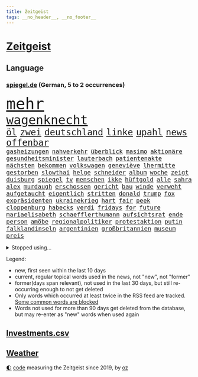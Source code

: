 ```yaml
---
title: Zeitgeist
tags: __no_header__, __no_footer__
---
```


# [Zeitgeist](https://oliz.io/zeitgeist/)

## Language

<h3><a href="https://www.spiegel.de" target="_blank">spiegel.de</a> (German, 5 to 2 occurrences)</h3>
<p style="font-family:monospace">
<span style="font-size:32pt"><a href="news_links.html#mehr" class="current">mehr</a></span>
<br>
<span style="font-size:25pt"><a href="news_links.html#wagenknecht" class="current">wagenknecht</a></span>
<br>
<span style="font-size:18pt"><a href="news_links.html#öl" class="current">öl</a></span>
<span style="font-size:18pt"><a href="news_links.html#zwei" class="current">zwei</a></span>
<span style="font-size:18pt"><a href="news_links.html#deutschland" class="current">deutschland</a></span>
<span style="font-size:18pt"><a href="news_links.html#linke" class="current">linke</a></span>
<span style="font-size:18pt"><a href="news_links.html#upahl" class="new">upahl</a></span>
<span style="font-size:18pt"><a href="news_links.html#news" class="current">news</a></span>
<span style="font-size:18pt"><a href="news_links.html#offenbar" class="current">offenbar</a></span>
<br>
<span style="font-size:12pt"><a href="news_links.html#gasheizungen" class="new">gasheizungen</a></span>
<span style="font-size:12pt"><a href="news_links.html#nahverkehr" class="current">nahverkehr</a></span>
<span style="font-size:12pt"><a href="news_links.html#überblick" class="current">überblick</a></span>
<span style="font-size:12pt"><a href="news_links.html#masimo" class="new">masimo</a></span>
<span style="font-size:12pt"><a href="news_links.html#aktionäre" class="current">aktionäre</a></span>
<span style="font-size:12pt"><a href="news_links.html#gesundheitsminister" class="current">gesundheitsminister</a></span>
<span style="font-size:12pt"><a href="news_links.html#lauterbach" class="current">lauterbach</a></span>
<span style="font-size:12pt"><a href="news_links.html#patientenakte" class="new">patientenakte</a></span>
<span style="font-size:12pt"><a href="news_links.html#nächsten" class="current">nächsten</a></span>
<span style="font-size:12pt"><a href="news_links.html#bekommen" class="current">bekommen</a></span>
<span style="font-size:12pt"><a href="news_links.html#volkswagen" class="current">volkswagen</a></span>
<span style="font-size:12pt"><a href="news_links.html#geneviève" class="new">geneviève</a></span>
<span style="font-size:12pt"><a href="news_links.html#lhermitte" class="new">lhermitte</a></span>
<span style="font-size:12pt"><a href="news_links.html#gestorben" class="current">gestorben</a></span>
<span style="font-size:12pt"><a href="news_links.html#slowthai" class="new">slowthai</a></span>
<span style="font-size:12pt"><a href="news_links.html#helge" class="new">helge</a></span>
<span style="font-size:12pt"><a href="news_links.html#schneider" class="current">schneider</a></span>
<span style="font-size:12pt"><a href="news_links.html#album" class="current">album</a></span>
<span style="font-size:12pt"><a href="news_links.html#woche" class="current">woche</a></span>
<span style="font-size:12pt"><a href="news_links.html#zeigt" class="current">zeigt</a></span>
<span style="font-size:12pt"><a href="news_links.html#duisburg" class="current">duisburg</a></span>
<span style="font-size:12pt"><a href="news_links.html#spiegel" class="current">spiegel</a></span>
<span style="font-size:12pt"><a href="news_links.html#tv" class="current">tv</a></span>
<span style="font-size:12pt"><a href="news_links.html#menschen" class="current">menschen</a></span>
<span style="font-size:12pt"><a href="news_links.html#ikke" class="new">ikke</a></span>
<span style="font-size:12pt"><a href="news_links.html#hüftgold" class="new">hüftgold</a></span>
<span style="font-size:12pt"><a href="news_links.html#alle" class="current">alle</a></span>
<span style="font-size:12pt"><a href="news_links.html#sahra" class="current">sahra</a></span>
<span style="font-size:12pt"><a href="news_links.html#alex" class="current">alex</a></span>
<span style="font-size:12pt"><a href="news_links.html#murdaugh" class="new">murdaugh</a></span>
<span style="font-size:12pt"><a href="news_links.html#erschossen" class="current">erschossen</a></span>
<span style="font-size:12pt"><a href="news_links.html#gericht" class="current">gericht</a></span>
<span style="font-size:12pt"><a href="news_links.html#bau" class="current">bau</a></span>
<span style="font-size:12pt"><a href="news_links.html#winde" class="current">winde</a></span>
<span style="font-size:12pt"><a href="news_links.html#verweht" class="new">verweht</a></span>
<span style="font-size:12pt"><a href="news_links.html#aufgetaucht" class="current">aufgetaucht</a></span>
<span style="font-size:12pt"><a href="news_links.html#eigentlich" class="current">eigentlich</a></span>
<span style="font-size:12pt"><a href="news_links.html#stritten" class="current">stritten</a></span>
<span style="font-size:12pt"><a href="news_links.html#donald" class="current">donald</a></span>
<span style="font-size:12pt"><a href="news_links.html#trump" class="current">trump</a></span>
<span style="font-size:12pt"><a href="news_links.html#fox" class="current">fox</a></span>
<span style="font-size:12pt"><a href="news_links.html#expräsidenten" class="current">expräsidenten</a></span>
<span style="font-size:12pt"><a href="news_links.html#ukrainekrieg" class="current">ukrainekrieg</a></span>
<span style="font-size:12pt"><a href="news_links.html#hart" class="current">hart</a></span>
<span style="font-size:12pt"><a href="news_links.html#fair" class="current">fair</a></span>
<span style="font-size:12pt"><a href="news_links.html#peek" class="new">peek</a></span>
<span style="font-size:12pt"><a href="news_links.html#cloppenburg" class="current">cloppenburg</a></span>
<span style="font-size:12pt"><a href="news_links.html#habecks" class="current">habecks</a></span>
<span style="font-size:12pt"><a href="news_links.html#verdi" class="current">verdi</a></span>
<span style="font-size:12pt"><a href="news_links.html#fridays" class="current">fridays</a></span>
<span style="font-size:12pt"><a href="news_links.html#for" class="current">for</a></span>
<span style="font-size:12pt"><a href="news_links.html#future" class="current">future</a></span>
<span style="font-size:12pt"><a href="news_links.html#mariaelisabeth" class="new">mariaelisabeth</a></span>
<span style="font-size:12pt"><a href="news_links.html#schaefflerthumann" class="new">schaefflerthumann</a></span>
<span style="font-size:12pt"><a href="news_links.html#aufsichtsrat" class="current">aufsichtsrat</a></span>
<span style="font-size:12pt"><a href="news_links.html#ende" class="current">ende</a></span>
<span style="font-size:12pt"><a href="news_links.html#person" class="current">person</a></span>
<span style="font-size:12pt"><a href="news_links.html#amöbe" class="new">amöbe</a></span>
<span style="font-size:12pt"><a href="news_links.html#regionalpolitiker" class="new">regionalpolitiker</a></span>
<span style="font-size:12pt"><a href="news_links.html#protestaktion" class="new">protestaktion</a></span>
<span style="font-size:12pt"><a href="news_links.html#putin" class="current">putin</a></span>
<span style="font-size:12pt"><a href="news_links.html#falklandinseln" class="new">falklandinseln</a></span>
<span style="font-size:12pt"><a href="news_links.html#argentinien" class="current">argentinien</a></span>
<span style="font-size:12pt"><a href="news_links.html#großbritannien" class="current">großbritannien</a></span>
<span style="font-size:12pt"><a href="news_links.html#museum" class="current">museum</a></span>
<span style="font-size:12pt"><a href="news_links.html#preis" class="current">preis</a></span>
</p>
<details>
<summary>Stopped using...</summary>
<p class="former" style="font-size:12pt">
auftakt(863) angriffen(862) ankunft(862) arm(862) briten(861) bundesamt(861) gegenseitig(861) kurzfristig(861) unternehmer(861) verlegt(861) behauptet(860) elfmeter(860) identifiziert(860) vergeblich(860) bitten(859) brutale(859) einiges(859) entlastet(859) erholung(859) schlimmer(859) taten(859) unrecht(859) überwinden(859) bundespolizei(858) einzug(858) freiheitsstrafe(858) guter(858) jedem(858) skandal(858) spätestens(858) wechseln(858) zuerst(858) angebot(857) hollywood(857) kämpfte(857) tobt(857) zahlung(857) einstieg(856) jury(856) kraftvoll(856) theater(856) verstehen(856) einzelnen(855) gelände(855) ifoinstitut(855) investoren(855) mangelt(855) quartal(855) schadet(855) schwierigen(855) sprecher(855) sächsischen(855) tschechien(855) virus(855) wen(855) bekam(854) cristiano(854) einziehen(854) geboten(854) manager(854) ronaldo(854) schauspielerin(854) bestellt(853) coronabeschränkungen(853) schwester(853) vergangene(853) demokraten(852) hintergründe(852) innenminister(852) orbán(852) pflege(852) radikale(852) spott(852) steigender(852) verpflichtet(852) vorzeitig(852) überprüft(852) aufruf(851) deutlichen(851) falls(851) froh(851) halbfinale(851) kirche(851) beginnen(850) beispielen(850) beschluss(850) bot(850) großbritanniens(850) kolumnist(850) 29(849) anwälte(849) gemeldet(849) umsatz(849) wirkung(849) 31(848) anschließend(848) persönlich(848) stellten(848) coach(847) passt(847) verbreiten(847) mitteln(846) tauchen(846) verspielt(846) erkrankt(845) jüngere(845) rat(845) spotify(845) geschäftsführer(844) rollen(843) satz(843) verfehlt(843) achten(842) bekamen(842) gaben(842) gerechnet(842) affäre(840) demokratische(840) erwischt(840) konsum(840) mangel(840) brite(839) handel(839) demokratischen(838) genauso(838) holocaust(837) varianten(836) ähnlich(836) brach(835) hoffnungen(835) monats(835) offenbart(835) amerikas(834) matthias(834) drängen(833) parallelen(833) sichert(832) umgeht(832) vorgänger(832) gewahrsam(831) bremsen(830) händler(830) bestmarke(829) stress(828) nasa(827) wendet(827) antrag(826) fortsetzung(824) stört(823) vorläufig(820) georg(817) teilt(816) foto(806) startup(804) nächstes(802) aktionen(788) billiger(788) woelki(775) heidelberg(770) dankt(769) berichtete(759) rasche(756) öffnet(746) geheimen(740) skandale(721) konservative(698) happy(697) ermittlungsverfahren(687) unterschiedliche(684) enthalten(665) werte(665) unfälle(642) 83(625) videoaufnahmen(622) müll(615) open(611) kolumbien(607) bürgern(605) belastung(602) fotografen(599) brannte(598) auswärtige(591) britisches(586) 9(577) erobert(575) zögert(562) erfolglos(561) fossilen(559) amoklauf(555) siebzigerjahren(553) beeinträchtigt(552) highlights(549) befürwortet(547) nachspielzeit(546) parlaments(546) niklas(545) plante(537) funktionen(535) gewohnt(532) löscht(532) liebsten(529) moderner(529) zeitungsbericht(528) überraschende(525) fehlender(513) wachsende(511) dokumentiert(505) konflikts(502) floyd(501) australiens(499) anton(496) basketballstar(494) grünenpolitiker(494) kurzer(494) arbeitslosen(488) gesundes(488) rwe(487) ampelregierung(485) hofreiter(481) coronalage(474) erschlagen(470) siegerin(470) härte(468) netflixserie(459) matteo(456) auge(453) unserem(451) vatikan(451) globaler(446) guterres(440) unogeneralsekretär(440) aktivistinnen(436) decken(436) einziger(434) zuständig(421) personalnot(419) oligarchen(418) einfaches(416) chris(413) menschenrechtler(411) heikel(410) hochzeit(406) berger(405) klara(405) widersprechen(405) donezk(402) geplatzt(400) preiserhöhung(400) zusammenhalt(399) passierte(398) sankt(397) ausgeschieden(394) lemke(394) zweites(394) euch(390) erneuert(382) buckinghampalast(376) vergleichsweise(376) ruhen(375) stuttgarter(374) abgeschnitten(372) ergeben(372) lohnen(371) emotionalen(370) andrij(369) versteckte(368) dortmunder(365) runter(365) zensur(365) konsequent(364) unwetter(364) iga(361) świątek(361) ansehen(360) usbundesstaaten(359) gitter(356) leuten(356) flughafens(355) indischen(354) kelly(354) terror(349) wirtschaftsweise(349) fragwürdigen(348) sanktioniert(336) spiegelbildungsnewsletter(336) anlässlich(333) marathon(333) todes(333) zugegeben(330) finnische(327) monarchie(327) tyson(325) gemeint(323) prominenter(323) einrichtung(322) modernen(320) 55(319) dilemma(318) unfällen(316) abgabe(315) talent(314) mysteriöse(308) verweis(308) wall(307) zuschauern(307) minimal(306) kompensieren(304) vorfalls(303) lukas(302) motto(302) inside(301) packenden(301) ausfall(300) 24jährige(298) reguläre(297) benzema(295) nachvollziehbar(292) vermisster(289) panzerlieferungen(288) wahre(287) konsequenz(286) brasilianische(285) export(282) würdigt(278) skandalen(277) eingesperrt(275) ungarische(275) usschauspieler(275) schrecklich(274) auszugleichen(273) suchte(272) ancelotti(271) netzagenturchef(270) empfohlen(269) dänischen(268) rockband(266) tankstelle(265) bgh(262) vereidigt(260) herrscher(259) außergewöhnlichen(258) ryanair(257) zeichnen(257) rechtlich(256) 21jähriger(254) kommissarin(254) sportlich(254) generalstaatsanwalt(253) irgendwo(252) provozieren(251) weltfußballer(251) einsparen(247) gegnerin(246) drogenboss(245) voraussichtlich(244) furore(243) tagsüber(242) update(242) veröffentlichen(242) nszeit(241) trugen(240) heiklen(239) intervention(239) stehenden(239) gegenzug(238) gestand(238) kz(238) zulassung(238) reinhold(236) rudert(236) bruno(231) arbeiteten(230) beute(228) verdeckte(227) blatt(225) katholiken(224) fragwürdig(223) geliebt(223) kilo(223) verspottet(222) banner(221) gasverbrauch(221) grimm(221) veronika(221) gegensteuern(220) reaktoren(219) völker(219) gaskrise(218) aberkannt(216) lucas(216) oldenburg(214) streikt(214) schwächelt(213) usraumfahrtbehörde(212) 2008(211) made(210) teuersten(210) mächtigste(209) verletzen(209) zurückhaltung(209) anreiz(208) frühestens(208) verstanden(208) bemühungen(207) sparmaßnahmen(207) gegriffen(206) lebensgefährte(205) menschenrechtsorganisationen(205) agierte(203) drohnenangriff(202) plane(202) heimischen(199) kochinstituts(199) medikamenten(199) zugverkehr(199) dankbar(198) intendant(196) beistand(195) original(195) überragte(194) heizung(193) schlimmeres(193) üblich(193) daneben(192) erzürnt(192) kulturen(190) offizielle(190) schlechteste(190) werben(190) durchs(189) kater(189) somalia(189) hoffnungsträger(188) schied(188) weltgrößten(188) mateusz(187) mobilisierung(187) notwendig(187) vorgenommen(187) rauf(185) ticketpreise(183) entkommen(182) körperlichen(182) atommeiler(181) krankenhauses(181) okay(180) herunter(179) meiler(179) amerikanischer(178) andauernden(178) größeres(176) lebenslange(176) brighton(175) emsland(174) hunderttausend(173) plänen(173) turniers(172) club(171) frieren(171) vollendet(171) übernahm(171) bellingham(170) bezahlte(170) jude(170) schickte(170) schikaniert(169) bauch(168) nämlich(168) biografie(167) nackt(167) hits(166) impfstoffe(166) wohlwollen(166) coronainfektionen(165) vernichtung(165) handschlag(164) sympathien(163) a7(162) befürworten(162) bellen(162) eingreifen(162) kommunikation(162) philips(162) schiefgehen(162) lenken(161) abkehr(160) celsius(160) skifahren(160) täterin(160) verfassungsgericht(160) asiatischen(159) ersteigert(159) fixiert(159) auseinander(158) aung(157) gratis(157) kyi(157) suu(157) 130000(156) 67(156) beschaffen(156) entstehen(156) roboter(156) winnetou(156) basketballsuperstar(154) mogadischu(154) überfährt(154) angels(153) durchaus(153) hells(153) moralische(153) unfair(153) nordosten(152) terrorverdacht(152) ber(151) atomausstieg(149) heikler(148) indiens(148) verhör(148) fa(147) francisco(147) harz(147) bombardiert(146) krankenkasse(146) sensible(146) simuliert(146) 1400(145) hassan(145) palästinensische(145) schnürt(145) brocken(144) neunjähriger(144) stemmen(144) bedeutendsten(143) verbleib(143) eingriff(142) anschuldigung(141) bürokratischen(141) laufende(141) winzigen(141) 42jährige(140) ausscheiden(140) bestimmen(140) lkwfahrer(140) modewelt(140) klimaaktivistin(139) bröckelt(138) einflussreichsten(138) rechtlichen(138) sicherheitsdienst(138) schokolade(137) stift(137) wussten(137) buffalo(136) adidas(135) luftangriffen(135) silva(135) bedeutende(133) bundeswehrverband(132) legendär(132) wohnt(132) antrieb(131) arnold(131) asyl(131) bezwang(131) massiver(131) standard(131) wählt(131) gräueltaten(130) härtesten(130) immobilienkonzern(130) sparkurs(130) waffenhändler(130) staatlicher(129) student(129) 160(128) wohnungsbau(128) ausführlich(127) bully(127) langes(127) nominierungen(127) staatsanwalt(127) putinvertrauten(126) rechtsnationalen(126) regionalbahn(126) abgestimmt(125) datenanalyse(125) gelegen(125) kriegsdienstverweigerer(125) montagmorgen(125) eröffnete(124) grundschulen(124) ignoriert(124) schusswaffenangriff(124) bachefin(123) bischofskonferenz(123) bätzing(123) geheimdokumente(122) razzien(122) alarmstimmung(121) besitz(121) bundesstraße(121) edward(121) intellektuellen(121) 02rückstand(119) jewgeni(119) schüren(119) bundestagsabgeordnete(117) erben(117) friedlichen(117) ökonomisch(117) stadtderby(116) synagoge(115) bläst(114) demonstrantinnen(114) gigi(114) rimini(114) trennte(114) arbeitsvertrag(113) knackte(113) ausgesperrt(112) klimaminister(112) zugewinne(112) aufwand(111) beitragen(111) photographer(111) schwaben(110) systems(110) beschweren(109) teuerungsrate(109) kampfpanzern(108) keines(108) morawiecki(108) gerichts(107) nflprofi(107) camp(106) krisenjahr(106) north(106) oleg(106) rekordpreis(105) fängt(103) nachrichtenagentur(103) protests(103) rücknahme(103) argentinische(102) drohnenangriffe(102) fusion(102) heimgesucht(102) kroos(102) hamas(101) kabine(101) korruptionsvorwürfe(101) misstrauen(101) mitgefühl(101) vorentscheidung(101) costa(100) hose(100) vormittag(100) forciert(99) jeremy(99) pfleger(99) fußballkarriere(98) kurzfristigen(98) journalistenverband(97) terrorgruppe(97) ausverkauft(95) fatih(95) queeren(95) motors(94) bamberg(93) abgewehrt(92) drohnenangriffen(92) ranghohe(92) versicherte(92) 49ers(91) 56jährigen(91) fieber(91) flüchtlingscamp(91) frederiksen(91) mittelfranken(91) mitternacht(91) negativpreis(91) spotten(91) zögerlich(91) gesellschaften(90) starren(90) uskongress(90) wmform(90) abgelehnten(89) anfrage(89) birol(89) gekommene(89) ieachef(89) klarkommen(89) schmutzigen(89) besuchs(87) journal(87) militärflugzeuge(87) neutrale(87) reichlich(87) schlucken(87) umso(87) wohlhabende(87) 30jährige(86) ig(86) inklusion(86) metall(86) plastik(86) schmeißt(86) terrorliste(86) disneyfilm(85) dittrich(85) einsteiger(85) vorstellig(85) wirtschaftliche(85) delhi(84) fahndern(84) vizeminister(84) ölindustrie(84) gemischt(83) herausgegeben(83) jeff(83) kammergericht(83) spannendsten(83) verbinden(83) verschleppter(83) vollkommen(83) zwischenstopp(83) aggressivität(82) aryna(82) dekade(82) inflationsgeplagte(82) klimaproteste(82) mariana(82) qualifiziert(82) sabalenka(82) ungültig(82) vermiest(82) 4(81) dschungel(81) erzählungen(81) inoffizielle(81) renner(81) treffsicher(81) zunehmenden(81) 14jähriger(80) onlinehändler(80) schwaches(80) schönheitswettbewerben(80) statistische(80) ärmeren(80) auffahrunfall(79) dschungelcamp(79) durchleuchtet(79) pharaos(79) räumung(79) siegtreffer(79) situationen(79) tutanchamun(79) berühmteste(78) brennstoffe(78) cyberkriminellen(78) freiheitsstrafen(78) geheimer(78) richtlinien(78) diplomatischen(77) modezar(77) ostdeutscher(77) phillips(77) preisanstieg(77) taschenlampe(77) butter(76) männlich(76) vollsperrung(76) weltranglistenerste(76) ärgerlich(76) bahnverkehr(75) beunruhigt(75) clash(75) dominierten(75) erfüllung(75) oberst(75) vorgängerin(75) ägyptische(75) asylbewerbern(74) australian(74) fördermittel(74) hanebuth(74) melbourne(74) pflegt(74) schleppende(74) topverdienern(74) verzeihen(74) wagnis(74) 177(73) anmelden(73) anrichten(73) ausgeht(73) dauerhaftes(73) djokovic(73) kasernen(73) lawrows(73) restaurantkette(73) bestatteten(72) falschfahrer(72) gläschen(72) gräfe(72) jawort(72) schimpansen(72) skiurlaub(72) tvmoderatorin(72) wachsenden(72) überholmanöver(72) ap(71) auftraggeber(71) ertappt(71) halbzeitpause(71) repression(71) strafanzeige(71) verlorene(71) verzeihung(71) colorado(70) darmflora(70) marktanteil(70) schimpftiraden(70) ultimatum(70) vorbereitung(70) wohnungsmarkt(70) wunderschön(70) zwergstaat(70) bundesverdienstkreuz(69) caritas(69) go(69) serbe(69) synodalen(69) ustour(69) widersprüchlichkeit(69) zerbröselt(69) ärztevertreter(69) beschneiden(68) bischöfe(68) einigten(68) krömer(68) lebensmittelfirmen(68) 47(67) bangladesch(67) begibt(67) engländer(67) apotheken(66) arbeitsrecht(66) einplanen(66) einschaltquoten(66) gotteshaus(66) huawei(66) internationalem(66) ständigen(66) kritikern(65) spielstätte(65) 61jährige(64) dschenin(64) maßen(64) servieren(64) stufen(64) besteuern(63) bezwungen(63) friedrichstraße(63) gelsenkirchen(63) selfies(63) wolff(63) aufgeschlossen(62) dreißig(62) ebooks(62) ewige(62) herben(62) intransparenz(62) popsängerin(62) verbrennungen(62) weltmeisterschaften(62) 93(61) ausnahmestellung(61) hauptstadtflughafen(61) infektionswelle(61) fertigen(60) gruppierung(60) verheißen(60) jerusalem(59) zielgerade(59) gleichaltriger(58) lastenrad(58) opferzahl(58) wednesday(58) moschee(57) niemanden(57) pakistans(57) pfeifen(57) professionell(57) satt(57) ussanktionen(57) ölkonzerne(57) arbeitsplätze(56) einsatzkräften(56) hive(56) häme(56) maßlose(56) mittelständler(56) widersetzt(56) auffällige(55) größeren(55) hürde(55) itexperten(55) leblos(55) mehrfachen(55) streitigkeiten(55) erheblichen(54) ganztagsbetreuung(54) gelegenen(54) lukrativ(54) zerreißt(54) angefahren(53) daniels(53) dortigen(53) fußgänger(53) ladendiebstahl(53) längerem(53) palast(53) sendungen(53) singles(53) stormy(53) struktur(53) weinen(53) aufholjagden(52) energiehilfe(52) kräftigen(52) großzügig(51) modernisieren(51) modulen(51) axl(50) gebet(50) weltsport(50) zerschellt(50) überspannt(50) 750(49) aggressiv(49) anhebung(49) betreut(49) plötzlichen(49) überschritten(49) chez(48) erlaubnis(48) gabriele(48) lulas(48) mehrjährige(48) renommierte(48) schlechtere(48) zentimeter(48) aktualisierte(47) fortgeschrittene(47) gegründet(47) neuendorf(47) regierungsgebäude(47) selbstkritisch(47) versagten(47) waffenrecht(47) 11000(46) chinesischem(46) gebauten(46) ikonen(46) pinocchio(46) 28jähriger(45) aufgefallen(45) cat(45) end(45) italienerin(45) karen(45) pokal(45) präsentierten(45) sensation(45) undenkbar(45) 54jährige(44) frühzeitig(44) kümmerte(44) ardern(43) bergkarabach(43) jacinda(43) nizza(43) schätzen(43) 9000(42) bestsellerautorin(42) euparlamentspräsidentin(42) hartmut(42) kitzbühel(42) metsola(42) sportlern(42) tablet(42) verbotsverfahren(42) vergab(42) bedrohlicher(41) dingen(41) krawallen(41) parteikollege(41) spezialkräfte(41) tagtäglich(41) vorherige(41) abgeordnetenhauses(40) ignorieren(40) kongo(40) medikamentenmangel(40) unglaublicher(40) vertraulicher(40) abbiegen(39) blutige(39) jung(39) konstrukteure(39) lebensgefahr(39) nachbarländern(39) palästinensers(39) platzen(39) randalierern(39) roberta(39) tvproduzent(39) unoexperten(39) aufhebung(38) persönliches(38) systeme(38) datingshow(37) europarat(37) gentechnik(37) glättegefahr(37) kroatischen(37) senior(37) zuzugehen(37) ambitioniertes(36) bieber(36) eindämmen(36) erleidet(36) fabelhafte(36) gelesen(36) gruben(36) tropfen(36) bndmitarbeiter(35) gesichtserkennung(35) herrlich(35) kriege(35) luftverschmutzung(35) lösten(35) veranstaltungsstätten(35) 280(34) andersherum(34) ausnahmeerscheinung(34) brot(34) chanel(34) deripaska(34) entzückt(34) verrückt(34) 1941(33) 69jährigen(33) einladen(33) geschadet(33) sexpuppen(33) square(33) transfers(33) typisch(33) 18jähriger(32) brasília(32) daumen(32) eingestanden(32) erlag(32) normale(32) plätzen(32) populären(32) rohingya(32) bodensee(31) cyrus(31) feldzug(31) kirill(31) miley(31) oldtimer(31) strafanzeigen(31) kältewelle(30) militärübung(30) smoking(30) unterschätzt(30) beträchtliche(29) knappheit(29) pflegeheim(29) starkem(29) tumult(29) alan(28) bildungsministerium(28) block(28) marie(28) oberfranken(28) soli(28) solidaritätszuschlag(28) tanzlokal(28) armeechef(27) bengals(27) cincinnati(27) doppelmord(27) mitgerissen(27) thematisiert(27) warnmeldung(27) wdr(27) deeskalation(26) marx(26) may(26) ministers(26) wilden(26) 33jährige(25) blues(25) cancel(25) culture(25) geträumt(25) heiter(25) meditation(25) nachrichtendienst(25) polarforscher(25) unosicherheitsrat(25) unosicherheitsrates(25) ärzten(25) bloomberg(24) brennpunkt(24) dämpfer(24) gefroren(24) kälter(24) podest(24) regelrecht(24) shows(24) unglaubliche(24) ausfindig(23) bukarest(23) fußballtransferticker(23) leitplanke(23) nazivergleich(23) abstinenz(22) architekten(22) bildzeitung(22) castroprauxel(22) flaggschiff(22) gerichteten(22) handballwm(22) hauptfiguren(22) intel(22) leopard2panzern(22) mächtigster(22) rekordverlust(22) sap(22) scholz'(22) umweltministerin(22) verletzungsbedingt(22) weltcupsieg(22) accountsharing(21) angel(21) fußballtransfers(21) handballer(21) klagte(21) rick(21) ärzteverbände(21) übers(21) alfred(20) armenien(20) beigesetzt(20) bills(20) damar(20) fashion(20) hamlin(20) herzstillstand(20) individuelle(20) kondo(20) lothar(20) nflplayoffs(20) panzerfrage(20) parlamentspräsidentin(20) rki(20) ubahnen(20) wieler(20) bundesfinanzhof(19) heimatland(19) meditieren(19) selbstmordanschlag(19) sesamstraße(19) tennessee(19) wesentlich(19) wettbewerbsfähigkeit(19) attackierte(18) johanna(18) kopenhagen(18) aktenaffäre(17) aserbaidschan(17) gottesdienst(17) herrschaft(17) hockeywm(17) homosexueller(17) mitreisende(17) usstadt(17) absolventen(16) aufseher(16) autofahren(16) automatische(16) dhbauswahl(16) elektronik(16) flaute(16) jachten(16) jene(16) lützerathproteste(16) mitverantwortung(16) outfits(16) psychiater(16) rettungsdienst(16) rheinmetall(16) springer(16) totes(16) vorgabe(16) a3(15) aufgebrochen(15) braunkohleorts(15) gleichgewicht(15) landwirtschaftsminister(15) leopardkampfpanzer(15) panzertypen(15) schneepflug(15) transfer(15) vorjahren(15) anfassen(14) birkenstock(14) grundsteuererklärung(14) jubelt(14) klischee(14) niemals(14) unfreiwillig(14) barents(13) propagandamaschine(13) spare(13) stürmisch(13) ungefähr(13) zurücktreten(13) innovationskraft(12) kohleabbau(12) landesweiter(12) newman(12) sanktionsliste(12) stetig(12) trittin(12) 2006(11) auffallend(11) bürokratie(11) datenauswertung(11) geheimdokumenten(11) kriegsmaschine(11) pflegeheimbetreiber(11) week(11)
</p>
</details>
<p>Legend:
<ul>
<li><span class="new">new</span>, first seen within the last 10 days</li>
<li><span class="current">current</span>, regular topical words used in the news, not "new", not "former"</li>
<li><span class="former">former(days span relevant)</span>, not used in the last 30 days, but still re-occurring enough to not get deleted</li>
<li>Only words which occurred at least twice in the RSS feed are tracked. <a href="language/filters.py">Some common words are blocked</a></li>
<li>Words not used for more than 90 days get deleted from the database, but may re-enter as "new" words when used again</li>
</ul>
</p>

## [Investments](investments.html)[.csv](investments.csv)

## [Weather](weather.html)

<footer>
<a href="javascript:toggleTheme()" class="nav">🌓</a>
<a href="https://github.com/ooz/zeitgeist">code</a> measuring the Zeitgeist since 2019, by <a href="https://oliz.io">oz</a>
</footer>

